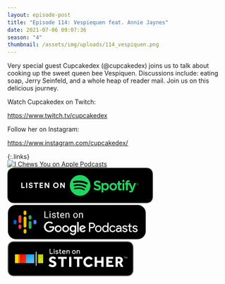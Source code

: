 ```yaml
---
layout: episode-post
title: "Episode 114: Vespiequen feat. Annie Jaynes"
date: 2021-07-06 09:07:36
season: "4"
thumbnail: /assets/img/uploads/114_vespiquen.png
---
```

Very special guest Cupcakedex (@cupcakedex) joins us to talk about cooking up the sweet queen bee Vespiquen. Discussions include: eating soap, Jerry Seinfeld, and a whole heap of reader mail. Join us on this delicious journey.

Watch Cupcakedex on Twitch:

<https://www.twitch.tv/cupcakedex>

Follow her on Instagram:

<https://www.instagram.com/cupcakedex/>

{:.links}  
[![I Chews You on Apple Podcasts](https://linkmaker.itunes.apple.com/en-us/badge-lrg.svg?releaseDate=2019-04-16T00:00:00Z&kind=podcast&bubble=podcasts)](https://podcasts.apple.com/us/podcast/114-vespiquen-feat-cupcakede/id1455409177?i=1000527991062)  [![I Chews You on Spotify](/assets/img/uploads/spotify-badge-button.svg)](https://open.spotify.com/episode/634Y3wtcDyNVyC9Hrl1rgL?si=BOKVoBSoT_25KaAM0CBhEQ&dl_branch=1)  [![I Chews You on Google Podcasts](/assets/img/uploads/google-podcasts-badge-button.svg)](https://podcasts.google.com/feed/aHR0cHM6Ly9pY2hld3N5b3UubGlic3luLmNvbS9yc3M/episode/NmI2OTk3NzEtNDU1ZS00NGU5LWFjMjgtYzg0OTMxZjQ0Y2M4?sa=X&ved=0CA0QkfYCahcKEwiAtbTh6M7xAhUAAAAAHQAAAAAQAQ)  [![I Chews You on Stitcher](/assets/img/uploads/stitcher-badge-button.svg)](https://www.stitcher.com/s?eid=85228964)